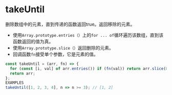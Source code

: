 # takeUntil

删除数组中的元素，直到传递的函数返回true。返回移除的元素。

* 使用`Array.prototype.entries（）`上的`for ... of`循环遍历该数组，直到该函数返回的值为真。
* 使用`Array.prototype.slice（）`返回删除的元素。
* 回调函数`fn`接受单个参数，它是元素的值。

```js
const takeUntil = (arr, fn) => {
  for (const [i, val] of arr.entries()) if (fn(val)) return arr.slice(0, i);
  return arr;
};
EXAMPLES
takeUntil([1, 2, 3, 4], n => n >= 3); // [1, 2]
```
